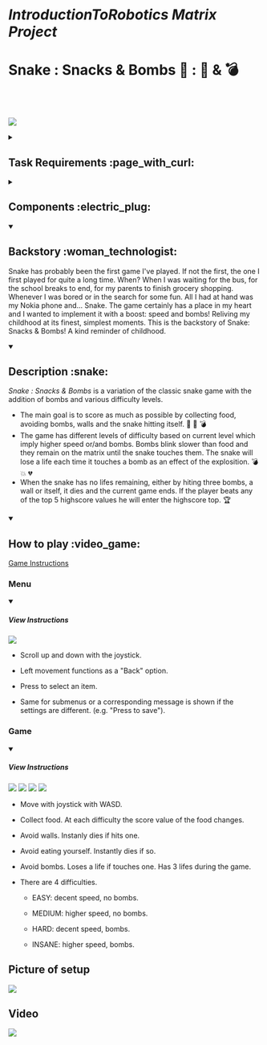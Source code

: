 # _IntroductionToRobotics Matrix Project_
# Snake : Snacks & Bombs  :snake: :            :apple: &  :bomb: 

<br>

  </br>

![](https://github.com/IoanaLivia/Robotics-Matrix-Project-Snake-Snack/blob/main/Assets/Documentation/Opening.png)

<details>
  <summary> 
     <h2> Task Requirements :page_with_curl:  </h2>
  </summary>
  
  <details>
    <summary> 
     <h3>Menu Requirements :bookmark_tabs:</h3>
  </summary>
  
   Create a menu for your game, emphasis on the game. The player
  should scroll on the LCD with the joystick. The menu should include the following functionality:
  
  * When powering up a game, a greeting message should be shown for
  a few moments.
  
  * Should contain roughly the following categories:
  
    * Start game, starts the initial level of your game
    
    * Highscore:
    
      * Initially, we have 0.
      
      * Update it when the game is done. Highest possible score
    should be achieved by starting at a higher level.
    
      * Save the top 5+ values in EEPROM with name and score.
    
    * Settings:
      * Enter name. The name should be shown in highscore.
      
      * Starting level: Set the starting level value. The idea is to
      be able to start from a higher level as well. Can be replaced
      with difficulty.
      
      * LCD contrast control (optional, it replaces the potentiometer). Save it to eeprom.
      
      * LCD brightness control (mandatory, must change LED wire
      that’s directly connected to 5v). Save it to eeprom.
      
      * Matrix brightness control (see function setIntesnity from the
      ledControl library). Save it to eeprom.
      
      * Sounds on or off. Save it to eeprom.
      
      * Extra stuff can include items specific to the game mechanics,s
      or other settings such as chosen theme song etc. Again, save
      it to eeprom.
      
    * About: should include details about the creator(s) of the game.
    At least game name, author and github link or user
    
    * How to play: short and informative description
    
   * While playing the game: display all relevant info
   
    * Lives
    
    * Level
    
    * Score
    
    * Time (optional)
    
    * Player name (optional)

  *  Upon game ending:
  
    * Screen 1: a message such as ”Congratulations on reaching level/score X”. ”You did better than y people.”. etc. Switches to screen 2 upon interaction (button press) or after a few moments.

    * Screen 2: display relevant game info: score, time, lives left etc. Must inform player if he/she beat the highscore. This menu should only be closed by the player, pressing a button.

  
</details>

  <details>
    <summary> 
     <h3>Game Requirements :bookmark_tabs:</h3>
  </summary>
  
  * Minimal components: an LCD, a joystick, a buzzer and the led matrix.
  
  * Must have basic sounds to the game (when ”eating” food, when dying, when finishing the level etc). Extra: add theme songs.
  
  * It must be intuitive and fun to play.
  
  * It must make sense in the current setup. Study the idea of a panning camera - aka the 8x8 led doesn’t need to be the entire map. It can only be the current field of view of the player.
  
  * The levels must progress dynamically. Aka the level difficulty, score and other properties should be a function of the level number or time. However, the challenge here is for it to grow in a playable way - not too easy for a long time so it becomes boring, not too hard too fast so it’s not attractive. Also, it’s nice to have an ending, a final level, a boss etc. It shouldn’t necessarily go on forever (but that’s fine, though).
  
  </details>
  
</details>
  
</details>

<details>
  <summary> 
    <h2>Components :electric_plug:</h2>
  </summary>
  
  * LED Matrix (8x8)
  
  * LCD Display (16x2)
  
  * Buzzer
  
  * Joystick
  
  * Potentiometer
  
  * Resistors and wires (per logic)
</details>

<details open>
  <summary> 
     <h2>Backstory :woman_technologist:</h2>
  </summary>
  
Snake has probably been the first game I've played. If not the first, the one I first played for quite a long time. 
When? When I was waiting for the bus, for the school breaks to end, for my parents to finish grocery shopping. Whenever I was bored or in the search for some fun.      All I had at hand was my Nokia phone and... Snake. 
The game certainly has a place in my heart and I wanted to implement it with a boost: speed and bombs! Reliving my childhood at its finest, simplest moments.
This is the backstory of Snake: Snacks & Bombs! A kind reminder of childhood.
  
</details>

<details open>
  <summary> 
     <h2>Description :snake:</h2>
  </summary>

  _Snake : Snacks & Bombs_ is a variation of the classic snake game with the addition of bombs and various difficulty levels. 
  
  * The main goal is to score as much as possible by collecting food, avoiding bombs, walls and the snake hitting itself. :snake: :apple: :bomb: 
  * The game has different levels of difficulty based on current level which imply higher speed or/and bombs. Bombs blink slower than food and they remain on the matrix until the snake touches them. The snake will lose a life each time it touches a bomb as an effect of the explosition. :bomb: :boom: :broken_heart:
  * When the snake has no lifes remaining, either by hiting three bombs, a wall or itself, it dies and the current game ends. If the player beats any of the top 5 highscore values he will enter the highscore top. :trophy:
</details>

<details open>
  <summary> 
     <h2>How to play :video_game: </h2>
  </summary>

  [Game Instructions](https://github.com/IoanaLivia/Robotics-Matrix-Project-Snake-Snack/blob/main/Assets/Documentation/Snake_Snacks%26Bombs_%5BInstructions%5D.pdf)
  
  <h3>Menu</h3>
  <details open>
    <summary>
      <h5>View Instructions</h5>
      </summary>

  ![](https://github.com/IoanaLivia/Robotics-Matrix-Project-Snake-Snack/blob/main/Assets/Documentation/Joystick_Menu_Functionality.png)
    
  </details>

  
  * Scroll up and down with the joystick. 
  
  * Left movement functions as a "Back" option. 
  
  * Press to select an item.
  
  * Same for submenus or a corresponding message is shown if the settings are different. (e.g. "Press to save").
  
  <h3>Game</h3>
  <details open>
    <summary>
      <h5>View Instructions</h5>
      </summary>

   ![](https://github.com/IoanaLivia/Robotics-Matrix-Project-Snake-Snack/blob/main/Assets/Documentation/Joystick_Game.png)
   ![](https://github.com/IoanaLivia/Robotics-Matrix-Project-Snake-Snack/blob/main/Assets/Documentation/Obstacles.png)
   ![](https://github.com/IoanaLivia/Robotics-Matrix-Project-Snake-Snack/blob/main/Assets/Documentation/Difficulties_First.png)
   ![](https://github.com/IoanaLivia/Robotics-Matrix-Project-Snake-Snack/blob/main/Assets/Documentation/Difficulties_Second.png)
    
  </details>

  * Move with joystick with WASD.
  
  * Collect food. At each difficulty the score value of the food changes.
  
  * Avoid walls. Instanly dies if hits one.
  
  * Avoid eating yourself. Instantly dies if so.
  
  * Avoid bombs. Loses a life if touches one. Has 3 lifes during the game.
  
  * There are 4 difficulties. 
  
    * EASY: decent speed, no bombs.
    
    * MEDIUM: higher speed, no bombs.
    
    * HARD: decent speed, bombs.
    
    * INSANE: higher speed, bombs.
  
</details>


## Picture of setup
     
 ![](https://github.com/IoanaLivia/Robotics-Matrix-Project-Snake-Snack/blob/main/Assets/Documentation/PictureOfSetup.jpg)


## Video
     
  [![](https://img.youtube.com/vi/5pgvKoDdCVE/0.jpg)](https://youtu.be/5pgvKoDdCVE)
  

